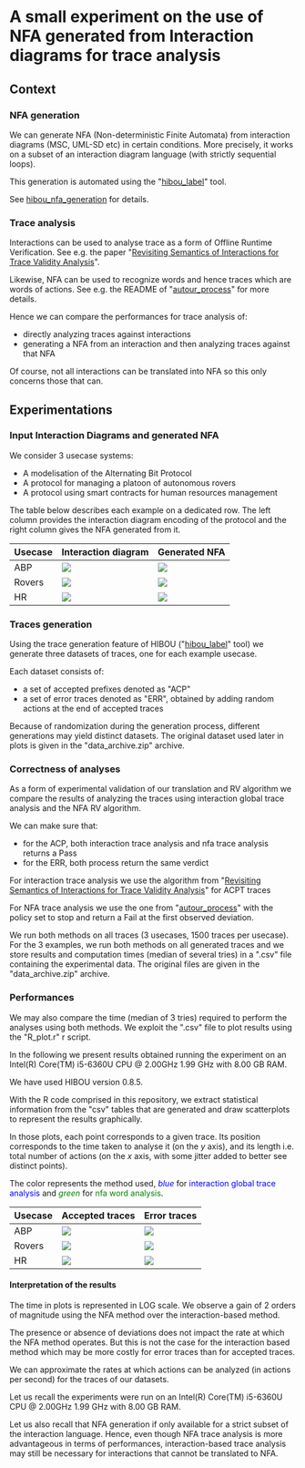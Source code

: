 # A small experiment on the use of NFA generated from Interaction diagrams for trace analysis

## Context

### NFA generation 

We can generate NFA (Non-deterministic Finite Automata) from interaction diagrams (MSC, UML-SD etc) in certain conditions.
More precisely, it works on a subset of an interaction diagram language (with strictly sequential loops).

This generation is automated using the "[hibou_label](https://github.com/erwanM974/hibou_label)" tool.

See [hibou_nfa_generation](https://github.com/erwanM974/hibou_nfa_generation) for details.

### Trace analysis

Interactions can be used to analyse trace as a form of Offline Runtime Verification.
See e.g. the paper "[Revisiting Semantics of Interactions for Trace Validity Analysis](https://link.springer.com/chapter/10.1007%2F978-3-030-45234-6_24)".

Likewise, NFA can be used to recognize words and hence traces which are words of actions.
See e.g. the README of "[autour_process](https://github.com/erwanM974/autour_process)" for more details.

Hence we can compare the performances for trace analysis of:
- directly analyzing traces against interactions
- generating a NFA from an interaction and then analyzing traces against that NFA

Of course, not all interactions can be translated into NFA so this only concerns those that can.

## Experimentations

### Input Interaction Diagrams and generated NFA

We consider 3 usecase systems:
- A modelisation of the Alternating Bit Protocol
- A protocol for managing a platoon of autonomous rovers
- A protocol using smart contracts for human resources management

The table below describes each example on a dedicated row.
The left column provides the interaction diagram encoding of the protocol
and the right column gives the NFA generated from it.

| Usecase  | Interaction diagram  | Generated NFA  |
|---|---|---|
| ABP    | <img src="./README_images/int/abp.png">   | <img src="./README_images/nfa/abp.png">   |
| Rovers | <img src="./README_images/int/rover.png"> | <img src="./README_images/nfa/rover.png"> |
| HR     | <img src="./README_images/int/hr.png">    | <img src="./README_images/nfa/hr.png">    |


### Traces generation

Using the trace generation feature of HIBOU ("[hibou_label](https://github.com/erwanM974/hibou_label)" tool) we generate
three datasets of traces, one for each example usecase.

Each dataset consists of:
- a set of accepted prefixes denoted as "ACP"
- a set of error traces denoted as "ERR", obtained by adding random actions at the end of accepted traces

Because of randomization during the generation process, different generations may yield distinct datasets.
The original dataset used later in plots is given in the "data_archive.zip" archive.

### Correctness of analyses

As a form of experimental validation of our translation and RV algorithm we compare the results of analyzing the traces
using interaction global trace analysis and the NFA RV algorithm.

We can make sure that:
- for the ACP, both interaction trace analysis and nfa trace analysis returns a Pass
- for the ERR, both process return the same verdict

For interaction trace analysis we use the algorithm from "[Revisiting Semantics of Interactions for Trace Validity Analysis](https://link.springer.com/chapter/10.1007%2F978-3-030-45234-6_24)" for ACPT traces

For NFA trace analysis we use the one from "[autour_process](https://github.com/erwanM974/autour_process)" 
with the policy set to stop and return a Fail at the first observed deviation.

We run both methods on all traces (3 usecases, 1500 traces per usecase).
For the 3 examples, we run both methods on all generated traces and we 
store results and computation times (median of several tries) in a ".csv" file containing the experimental data.
The original files are given in the "data_archive.zip" archive.

### Performances

We may also compare the time (median of 3 tries) required to perform the analyses using both methods.
We exploit the ".csv" file to plot results using the "R_plot.r" r script.

In the following we present results obtained running the experiment on an
 Intel(R) Core(TM) i5-6360U CPU @ 2.00GHz 1.99 GHz
 with 8.00 GB RAM.
 
We have used HIBOU version 0.8.5.

With the R code comprised in this repository, we extract statistical information from the "csv" tables that are generated
and draw scatterplots to represent the results graphically.

In those plots, each point corresponds to a given trace.
Its position corresponds to the time taken to analyse it (on the *y* axis), and its length i.e. total number of actions (on the *x* axis, with some jitter added to better see distinct points).

The color represents the method used, 
<span style="color:blue">*blue*</span> for <span style="color:blue">interaction global trace analysis</span> 
and 
<span style="color:green">*green*</span> for <span style="color:green">nfa word analysis</span>.


| Usecase | Accepted traces  | Error traces  |
|---------|-----------------------------------------------------|-----------------------------------------------------|
| ABP     | <img src="./README_images/plots/abp_log_acp.png">   | <img src="./README_images/plots/abp_log_err.png">   |
| Rovers  | <img src="./README_images/plots/rover_log_acp.png"> | <img src="./README_images/plots/rover_log_err.png"> |
| HR      | <img src="./README_images/plots/hr_log_acp.png">    | <img src="./README_images/plots/hr_log_err.png">    |

#### Interpretation of the results

The time in plots is represented in LOG scale.
We observe a gain of 2 orders of magnitude using the NFA method over the interaction-based method.

The presence or absence of deviations does not impact the rate at which the NFA method operates.
But this is not the case for the interaction based method which may be more costly for error traces than for accepted traces.

We can approximate the rates at which actions can be analyzed (in actions per second)
 for the traces of our datasets.



Let us recall the experiments were run on an
 Intel(R) Core(TM) i5-6360U CPU @ 2.00GHz 1.99 GHz
 with 8.00 GB RAM.
 
Let us also recall that NFA generation if only available for a strict subset of the interaction language.
Hence, even though NFA trace analysis is more advantageous in terms of performances,
interaction-based trace analysis may still be necessary for interactions that cannot be translated to NFA.

 